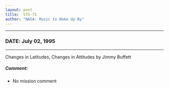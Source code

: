 ```yaml
---
layout: post
title:  STS-71
author: "NASA: Music to Wake Up By"
---
```


----
### DATE: July 02, 1995
----
Changes in Latitudes, Changes in Attitudes by Jimmy Buffett

##### Comment:
* No mission comment
